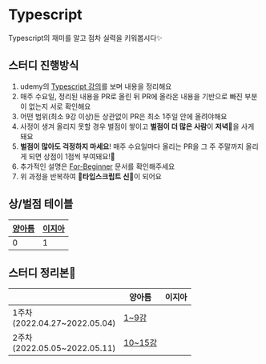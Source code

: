 # Typescript
Typescript의 재미를 알고 점차 실력을 키워봅시다✨

## 스터디 진행방식
1. udemy의 [Typescript 강의](https://www.udemy.com/course/best-typescript-21/)를 보며 내용을 정리해요
2. 매주 수요일, 정리된 내용을 PR로 올린 뒤 PR에 올라온 내용을 기반으로 빠진 부분이 없는지 서로 확인해요
3. 어떤 범위(최소 9강 이상)든 상관없이 PR은 최소 1주일 안에 올려야해요
4. 사정이 생겨 올리지 못할 경우 벌점이 쌓이고 **벌점이 더 많은 사람**이 **저녁**🤤을 사게 돼요
5. **벌점이 많아도 걱정하지 마세요**! 매주 수요일마다 올리는 PR을 그 주 주말까지 올리게 되면 상점이 1점씩 부여돼요!🥳 
6. 추가적인 설명은 [For-Beginner](https://github.com/Mirim-Study/Typescript/blob/main/For-Beginner.md) 문서를 확인해주세요
7. 위 과정을 반복하여 🥳**타입스크립트 신**🎉이 되어요

## 상/벌점 테이블
|[양아름](https://github.com/areumsheep)|[이지아](https://github.com/JiaLee0707)|
|-|-|
|0|1|

## 스터디 정리본📝

|                                   | 양아름                                                                   | 이지아 |
|-----------------------------------|--------------------------------------------------------------------------|--------|
| 1주차<br/>(2022.04.27~2022.05.04) | [1~9강](https://velog.io/@reum107/%EA%B0%95%EC%9D%98-Udemy-Typescript-1) |        |
| 2주차<br/>(2022.05.05~2022.05.11) | [10~15강](https://velog.io/@reum107/%EA%B0%95%EC%9D%98-Udemy-Typescript-2) |        |
